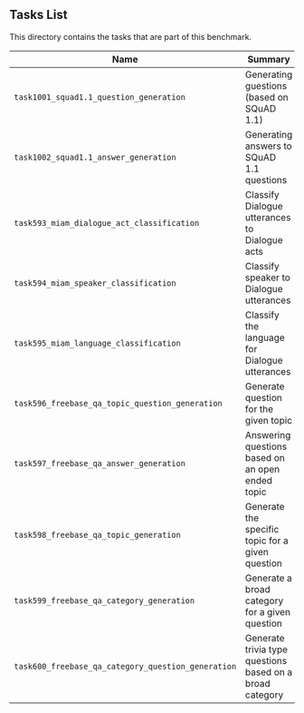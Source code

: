 ## Tasks List 

This directory contains the tasks that are part of this benchmark. 


Name | Summary | Category
---- | ----------- | --------
`task1001_squad1.1_question_generation` | Generating guestions (based on SQuAD 1.1) | Question Generation  
`task1002_squad1.1_answer_generation` | Generating answers to SQuAD 1.1 questions | Answer Generation
`task593_miam_dialogue_act_classification` | Classify Dialogue utterances to Dialogue acts | Classification
`task594_miam_speaker_classification` | Classify speaker to Dialogue utterances| Classification
`task595_miam_language_classification` | Classify the language for Dialogue utterances | Classification
`task596_freebase_qa_topic_question_generation` | Generate question for the given topic | Question Generation 
`task597_freebase_qa_answer_generation` | Answering questions based on an open ended topic | Answer Generation
`task598_freebase_qa_topic_generation` | Generate the specific topic for a given question | Topic Generation
`task599_freebase_qa_category_generation` | Generate a broad category for a given question | Category generation
`task600_freebase_qa_category_question_generation` | Generate trivia type questions based on a broad category | Question Generation